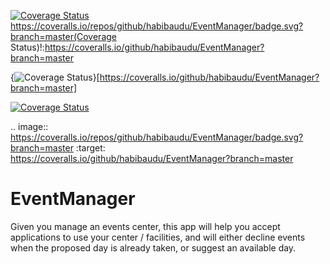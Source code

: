 [![Coverage Status](https://coveralls.io/repos/github/habibaudu/EventManager/badge.svg?branch=master)](https://coveralls.io/github/habibaudu/EventManager?branch=master)
https://coveralls.io/repos/github/habibaudu/EventManager/badge.svg?branch=master(Coverage Status)!:https://coveralls.io/github/habibaudu/EventManager?branch=master

{<img src="https://coveralls.io/repos/github/habibaudu/EventManager/badge.svg?branch=master" alt="Coverage Status" />}[https://coveralls.io/github/habibaudu/EventManager?branch=master]

<a href='https://coveralls.io/github/habibaudu/EventManager?branch=master'><img src='https://coveralls.io/repos/github/habibaudu/EventManager/badge.svg?branch=master' alt='Coverage Status' /></a>

.. image:: https://coveralls.io/repos/github/habibaudu/EventManager/badge.svg?branch=master
:target: https://coveralls.io/github/habibaudu/EventManager?branch=master



# EventManager
Given you manage an events center, this app will help you accept applications to use your center / facilities, and will either decline events when the proposed day is already taken, or suggest an available day.

